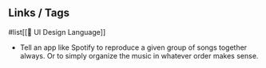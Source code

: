 ## Links / Tags
#list[[📝 UI Design Language]]

* Tell an app like Spotify to reproduce a given group of songs together always. Or to simply organize the music in whatever order makes sense.